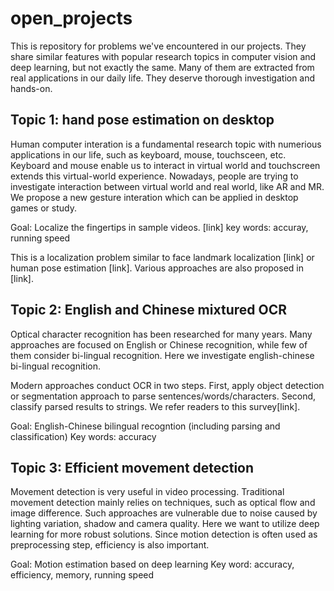 # open_projects
This is repository for problems we've encountered in our projects. They share similar features with popular research topics in computer vision and deep learning, but not exactly the same. Many of them are extracted from real applications in our daily life. They deserve thorough investigation and hands-on.

##  Topic 1: hand pose estimation on desktop
Human computer interation is a fundamental research topic with numerious applications in our life, such as keyboard, mouse, touchsceen, etc. Keyboard and mouse enable us to interact in virtual world and touchscreen extends this virtual-world experience. Nowadays, people are trying to investigate interaction between virtual world and real world, like AR and MR. We propose a new gesture interation which can be applied in desktop games or study.

Goal: Localize the fingertips in sample videos. [link]
key words: accuray, running speed

This is a localization problem similar to face landmark localization [link] or human pose estimation [link]. Various approaches are also proposed in [link]. 



## Topic 2: English and Chinese mixtured OCR
Optical character recognition has been researched for many years. Many approaches are focused on English or Chinese recognition, while few of them consider bi-lingual recognition. Here we investigate english-chinese bi-lingual recognition.

Modern approaches conduct OCR in two steps. First, apply object detection or segmentation approach to parse sentences/words/characters. Second, classify parsed results to strings. We refer readers to this survey[link].

Goal: English-Chinese bilingual recogntion (including parsing and classification)
Key words: accuracy

## Topic 3: Efficient movement detection
Movement detection is very useful in video processing. Traditional movement detection mainly relies on techniques, such as optical flow and image difference. Such approaches are vulnerable due to noise caused by lighting variation, shadow and camera quality. Here we want to utilize deep learning for more robust solutions. Since motion detection is often used as preprocessing step, efficiency is also important.

Goal: Motion estimation based on deep learning
Key word: accuracy, efficiency, memory, running speed
